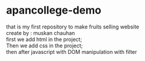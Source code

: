 # apancollege-demo
that is my first repository to make fruits selling website
<br>
create by : muskan chauhan
<br>
first we add html in the project;
<br>
Then we add css in the project;
<br>
then after javascript with DOM manipulation with filter 
